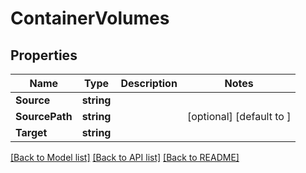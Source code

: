 # ContainerVolumes

## Properties

Name | Type | Description | Notes
------------ | ------------- | ------------- | -------------
**Source** | **string** |  | 
**SourcePath** | **string** |  | [optional] [default to ]
**Target** | **string** |  | 

[[Back to Model list]](../README.md#documentation-for-models) [[Back to API list]](../README.md#documentation-for-api-endpoints) [[Back to README]](../README.md)


